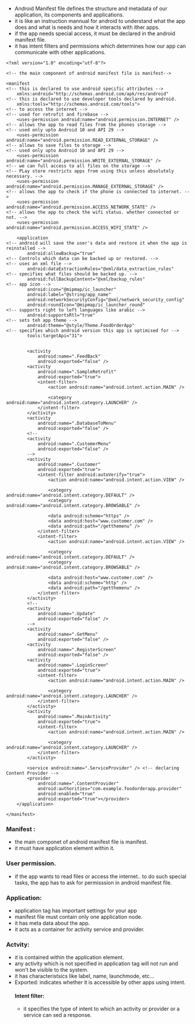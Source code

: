 - Android Manifest file defines the structure and metadata of our application, its components and applications.
- it is like an instruction mannual for android to understand what the app  does and what is needs and how it interacts with ither apps.
- if the app needs special access, it must be declared in the android manifext file.
- it has intent filters and permissions which determines how our app can communicate with other applications.
```
<?xml version="1.0" encoding="utf-8"?>

<!-- the main component of android manifest file is manifest-->

<manifest
<!-- this is declared to use android specific attributes -->
    xmlns:android="http://schemas.android.com/apk/res/android"
<!-- this is declared to use developer tools declared by android.
    xmlns:tools="http://schemas.android.com/tools">
<!-- to access the internet -->
<!-- used for retrofit and firebase -->
    <uses-permission android:name="android.permission.INTERNET" />
<!-- allows the app to read files from the phones storage -->
<!-- used only upto Android 10 and API 29 -->
    <uses-permission android:name="android.permission.READ_EXTERNAL_STORAGE" />
<!-- allows to save files to storage -->
<!-- used only upto Android 10 and API 29 -->
    <uses-permission android:name="android.permission.WRITE_EXTERNAL_STORAGE" />
<!-- we can full access to all files on the storage -->
<!-- PLay store restricts apps from using this unless absolutely necessary. -->
    <uses-permission android:name="android.permission.MANAGE_EXTERNAL_STORAGE" />
<!-- allows the app to check if the phone is connected to internet. -->
    <uses-permission android:name="android.permission.ACCESS_NETWORK_STATE" />
<!-- allows the app to check the wifi status. whether connected or not. -->
    <uses-permission android:name="android.permission.ACCESS_WIFI_STATE" />

    <application
<!-- android will save the user's data and restore it when the app is reinstalled -->
        android:allowBackup="true"
<!-- Controls which data can be backed up or restored. -->
<!-- uses an xml file -->
        android:dataExtractionRules="@xml/data_extraction_rules"
<!-- specifies what files should be backed up. -->
        android:fullBackupContent="@xml/backup_rules"
<!-- app icon -->
        android:icon="@mipmap/ic_launcher"
        android:label="@string/app_name"
        android:networkSecurityConfig="@xml/network_security_config"
        android:roundIcon="@mipmap/ic_launcher_round"
<!-- supports right to left languages like arabic -->
        android:supportsRtl="true"
<!-- sets teh app theme -->
        android:theme="@style/Theme.FoodOrderApp"
<!-- specifies which android version this app is optimised for -->
        tools:targetApi="31">


        <activity
            android:name=".FeedBack"
            android:exported="false" />
        <activity
            android:name=".SampleRetrofit"
            android:exported="true">
            <intent-filter>
                <action android:name="android.intent.action.MAIN" />

                <category android:name="android.intent.category.LAUNCHER" />
            </intent-filter>
        </activity>
        <activity
            android:name=".DatabaseToMenu"
            android:exported="false" />
        <!--
        <activity
            android:name=".CustomerMenu"
            android:exported="false" />
        -->
        <activity
            android:name=".Customer"
            android:exported="true">
            <intent-filter android:autoVerify="true">
                <action android:name="android.intent.action.VIEW" />

                <category android:name="android.intent.category.DEFAULT" />
                <category android:name="android.intent.category.BROWSABLE" />

                <data android:scheme="https" />
                <data android:host="www.customer.com" />
                <data android:path="/getthemenu" />
            </intent-filter>
            <intent-filter>
                <action android:name="android.intent.action.VIEW" />

                <category android:name="android.intent.category.DEFAULT" />
                <category android:name="android.intent.category.BROWSABLE" />

                <data android:host="www.customer.com" />
                <data android:scheme="http" />
                <data android:path="/getthemenu" />
            </intent-filter>
        </activity>
        <!--
        <activity
            android:name=".Update"
            android:exported="false" />
        -->
        <activity
            android:name=".GetMenu"
            android:exported="false" />
        <activity
            android:name=".RegisterScreen"
            android:exported="false" />
        <activity
            android:name=".LoginScreen"
            android:exported="true">
            <intent-filter>
                <action android:name="android.intent.action.MAIN" />

                <category android:name="android.intent.category.LAUNCHER" />
            </intent-filter>
        </activity>
        <activity
            android:name=".MainActivity"
            android:exported="true">
            <intent-filter>
                <action android:name="android.intent.action.MAIN" />

                <category android:name="android.intent.category.LAUNCHER" />
            </intent-filter>
        </activity>

        <service android:name=".ServiceProvider" /> <!-- declaring Content Provider -->
        <provider
            android:name=".ContentProvider"
            android:authorities="com.example.foodorderapp.provider"
            android:enabled="true"
            android:exported="true"></provider>
    </application>

</manifest>
```
### Manifest :
- the main componet of android manifest file is manifest.
- it must have application element within it.
### User permission.
- if the app wants to read files or access the internet.. to do such special tasks, the app has to ask for permisssion in android manifest file.
### Application:
- application tag has important settings for your app 
- manifest file must contain only one application node.
- it has meta data about the app.
- it acts as a container for activity service and provider.
### Actvity:
- it is contained within the application element.
- any activity which is not specified in application tag will not run and won't be visible to the system.
- it has characteristsics like label, name, launchmode, etc...
- Exported: indicates whether it is accessible by other apps using intent.
    #### Intent filter:
  - it specifies the type of intent to which an activity or provider or a service can sed a response.
